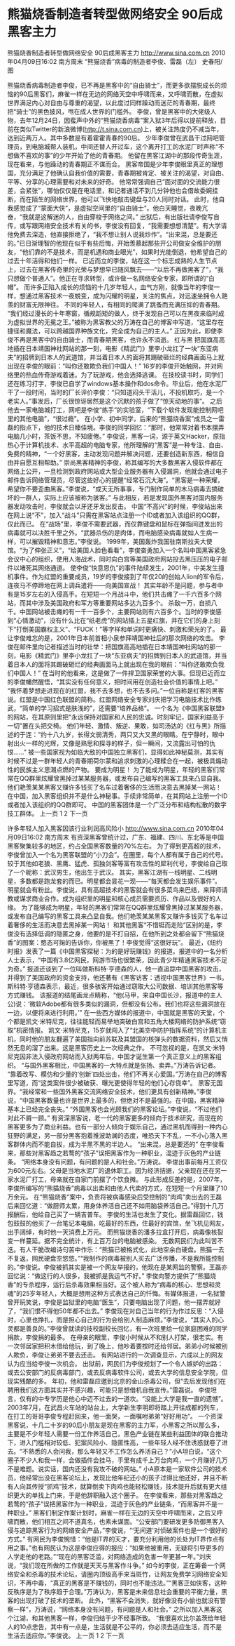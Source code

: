 # 熊猫烧香制造者转型做网络安全 90后成黑客主力

熊猫烧香制造者转型做网络安全 90后成黑客主力
http://www.sina.com.cn  2010年04月09日16:02  南方周末
“熊猫烧香”病毒的制造者李俊、雷磊（左） 史春阳/图

熊猫烧香病毒制造者李俊，已不再是黑客中的“自由骑士”，而更多欲摆脱成长的烦恼的90后黑客们，麻雀一样在无边的网络天空中呼啸而来，又呼啸而散，在虚拟世界满足内心对自由与尊重的渴望，以此度过同样躁动而迷茫的青春期，最终把“骑士”的黑色披风，甩在成人世界的门槛外。
李俊，曾是黑客中的大佬级人物，去年12月24日，因蜚声中外的“熊猫烧香病毒”案入狱3年后得以提前释放，目前在类似Twitter的新浪微博(http://t.sina.com.cn)上，被关注热度仍不减当年，达到近两万人。其中多数是有着霍霍青春的90后。
少年李俊曾在武昌干过网吧管理员，到电脑城帮人装机，中间还替人开过车，这个离开打工的水泥厂时声称“不想做不喜欢的事”的少年开始了他的青春期。
他留在黑客江湖中的那段传奇生涯，现在看来，与他躁动的青春期正不谋而合。
黑客帝国是少年李俊眼里真正的理想国，充分满足了他确认自我价值的需要，青春期被肯定、被关注的渴望，对自由、平等、分享的心理需要和对未来的好奇。
他常常强调自己“面对面的交流能力很差，会紧张”，哪怕仅仅是在电话里，和记者通话不到几分钟他也会借故委婉挂断，而在陌生的网络世界，他可以飞快地敲击键盘与20人同时对话。
此时，他自我感觉成了“蒙面大侠”，是虚拟空间里的“自由骑士”。他白天睡觉，夜晚亢奋，“我就是这解迷的人，自由穿梭于网络之间。”
出狱后，有出版社请李俊写自传，或写跟网络安全技术有关的书，李俊没有回复，“我需要想想清楚”。有大学请他免费去深造，他直接拒绝了，“我不想让别人说我炒作”。“出来混，总是要还的。”已日渐理智的他现在似乎有些后悔，开始羡慕起那些开公司做安全维护的朋友，“他们靠的不是技术，而是机遇和商业眼光”，如果时光能倒退，他希望自己的过去十年活得和他们一样。
已近而立的李俊，站在这一个标志成熟的人生节点上，过去在黑客传奇里的光荣与梦想早已随风飘去——“以后不再做黑客了”，“我只想做个普通人”。他正在寻求转型，或许做一名网络安全专家，即所谓的“白帽”。
而许多正陷入成长的烦恼的十几岁年轻人，血气方刚，就像当年的李俊一样，想通过黑客技术一夜蜕变，成为闪耀的明星，关注的焦点，对迅速坐拥令人艳羡的财富无限神往。
不同的年轻人，有相同的爬满了跳蚤而充满压抑的青春期。
“我们经过漫长的十年寒窗，循规蹈矩的做人，终于发现自己可以在黑夜来临时成为虚拟世界的无冕之王。”被称为黑客教父的万涛在自己的博客中写道，“这里存在捷径和魔法，可以跨越国界种族文化，完全成为自己的主人。”
正因为此，即使李俊不再是黑客中的自由骑士，而青春期黑客，也许永不消逝。
红与黑
把国旗高高地插在日本靖国神社网站的那一刻，电影《精武门》里李小龙扛了一块“东亚病夫”的招牌到日本人的武道馆，并当着日本人的面将其踢破砸烂的经典画面马上就出现在李俊的眼前：“叫你还敢欺负我们中国人！”
16岁的李俊开始触网，并对网络里的热血传奇游戏着迷。为了玩游戏，他会选择逃课。
在技校读书时，同学们还在练习打字，李俊已自学了windows基本操作和dos命令。毕业后，他在水泥厂干了一段时间，当时的厂长评价李俊：“只知道闷头干活儿，不投机取巧，是一个老实人。”事发后，厂长很惊讶居然是这个沉默的孩子做了“惊天动地的事”。
之后他去一家电脑城打工，网吧是李俊“练手”的实验室，“下载个软件发现能控制网吧里的其他电脑”，“很过瘾”。
在小学、初中同学，后来的“熊猫烧香案”成员之一雷磊的指点下，他的技术日臻佳境。李俊的同学回忆：“那时，他常常对着书本摆弄电脑几小时，茶饭不思，不知疲倦。”
李俊说，黑客一词，源于英文Hacker，原指热心于计算机技术、水平高超的电脑专家，他所理解的“黑客”是一种专注、自由、免费的精神，“一个好黑客，主动发现问题并解决问题，还要创造新东西，相信自由并自愿互相帮助。”
崇尚黑客精神的李俊，称其编写的大多数黑客入侵软件都在网络上公开，一旦检测到政府网站或大型企业服务器有入侵漏洞，他就会通过电子邮件告诉网络管理员，尽管这些好心的提醒“经常石沉大海”。“黑客是一种荣耀，希望你不要歪曲黑客。”李俊说，“成天无所事事，专门制作简单的木马病毒去搞破坏的一群人，实际上应该被称为骇客。”
与此相反，若是发现国外黑客对国内服务器发动攻击时，李俊就会以牙还牙发出反击。
中国“不高兴”的时候，李俊站出来在网上说“不”，加入“战斗”只需在黑客站点注册一个ID或者加入该组织的QQ群，仅此而已。
在“战场”里，李俊不需要武器，而仅靠键盘和鼠标在弹指间迸发出的病毒就可以决胜千里之外。“武器杀伤的是肉体，而电脑感染病毒就如人生病一样，可以摧毁精神和意志。”李俊说。
1999年，美国轰炸我国驻南斯拉夫大使馆。“为了伸张正义”，“给美国人脸色看看”，李俊奋勇加入一个名叫中国黑客紧急会议中心的组织，使用人海战术，同时向白宫等美国政府网站投去黑压压的电子邮件以堵死其网络通道。
使李俊“快意恩仇”的事件陆续发生，2001年，中美发生撞机事件。作为红盟的重要成员，19岁的李俊接到了年仅20的创始人lion的军令后，连夜马不停蹄地在网上调兵遣将——向美国宣战！
其实年龄不是问题，参与者中有是15岁左右的入侵高手。在短短一个月战斗中，他们共击瘫了一千六百多个网站，而其中涉及美国政府和军方等重要网站多达九百多个。
杀敌一万，自损八千。中国网站被击瘫的有一千一百多个，主要网站则有六百多个。当时的李俊感到“心情激动”，没有什么比在“纸老虎”的网站插上五星红旗，并在它们的身上刻下“打倒美国霸权主义”、“FUCK！”等字样和单词时更痛快、刺激和荣光的了。
最让李俊难忘的是，2001年日本前首相小泉参拜靖国神社后的那次网络的攻击。
李俊在邮件里向记者描述当时的壮举：把国旗高高地插在日本靖国神社网站的那一刻，电影《精武门》里李小龙扛了一块“东亚病夫”的招牌到日本人的武道馆，并当着日本人的面将其踢破砸烂的经典画面马上就出现在我的眼前：“叫你还敢欺负我们中国人！”
在当时的他看来，这是做了一件捍卫国家荣誉的大事。但现已近而立的李俊幡然醒悟，“其实没有任何意义，把时间用在创造社会价值的事情上吧。”
“我怀着梦想走进现在的红盟，我不去多想，也不去多问。”一位自称是红客的黑客说。红盟是中国红色联盟的简称。红盟网络安全专家刘庆把学习电脑技术比作练武，“简单的学习招式是肤浅的”，还需要“培养品格”。
一个名为《中国黑客联盟》的网站，在其原则里把“永远保持对国家和人民的忠诚。时刻牢记，国家利益高于一切”置在头把交椅。
他们年轻、激情、叛逆、果敢，如司汤达的《红与黑》所描述的于连：“约十八九岁，长得文弱清秀，两只又大又黑的眼睛。在宁静时，眼中射出火一样的光辉，又像是熟思和探寻的样子，但一瞬间，又流露出可怕的仇恨……”
被一些国家视为如临大敌的中国独立黑客们，显得如此神秘莫测，其实有时候不过是一群年轻人的青春期荷尔蒙和追求刺激的心理糅合在一起，被极具煽动性的民族主义思潮点燃的产物。
要成为明星！
为了能成为明星，年轻的黑客们常常在QQ群里炫耀曾黑掉过某某服务器，或发布自己编写的黑客工具来凸显自我。他们艳羡某某黑客又赚许多钱买了名车过着奢侈的生活而决意去黑掉某一网站！
在中国，加入黑客组织并不是什么神秘事。手续非常简单，在其网站上注册一个ID或者加入该组织的QQ群即可。
中国的黑客团体是一个广泛分布和结构松散的数字技工群体。
上一页
1
2
下一页

许多年轻人加入黑客因该行业利润高风险小
http://www.sina.com.cn  2010年04月09日16:02  南方周末
有资深黑客曾统计过，广东、福建、四川、东北等是中国黑客聚集较多的地区，约占全国黑客数量的70%左右。
为了得到更高超的技术，李俊曾加入一个名为黑客联盟的“小刀会”。在圈里，每个人都有属于自己的代号。较于其他如老狼、黑鹰、猛虎、孤独剑客等富有攻击性的犀利代号，李俊给自己取了一个昵称：武汉男生，他出生于武汉。
其实，黑客江湖有一线明星、二线明星，多数都是跑龙套的而已。明星都会昙花一现——“每天都会发生娱乐事件”。
明星就会有粉丝。李俊说，具有高超技术的黑客就会有很多菜鸟来巴结，来拜师请教或谋求商业合作。成为组织里的明星和核心成员需要资历、作品以及很好的人缘。
为了能够成为明星，年轻的黑客们常常在QQ群里炫耀曾黑掉过某某服务器，或发布自己编写的黑客工具来凸显自我。他们艳羡某某黑客又赚许多钱买了名车过着奢侈的生活而决意去黑掉某一网站！
和其他黑客“不惜铤而走险”区别的是，李俊没有选择低调的隐匿之身，他要的是不打自招，在他所到之处都会留下“熊猫烧香”的图案：憨态可掬的告诉你，你被黑了！李俊觉得“这很好玩”。
最近，《纽约时报》发表了一篇《中国黑客探秘：为的是好玩赚钱》的报道。报道中的一名分析人士表示，“中国有3.8亿网民，网游市场也很繁荣，因此青少年精通黑客技术不足为奇。”
报道还谈到了一位叫做斯科特·亨德森的人，他一直追踪中国黑客的攻击，并得到了美国政府的资金支持，他还著有《黑客访客：透视中国黑客世界》一书。斯科特·亨德森表示，最近，很多骇客开始通过窃取大公司数据、培训其他黑客等方式赚钱。
该报道的结尾画龙点睛称，“他(马甲，来自中国长沙，报道中的主人公)说：‘微软Adobe都有很多类似的漏洞，但都没有公布。我们也将这些漏洞放在一边，以便将来进行利用。’”
在一些西方媒体的报道中，中国就是黑客的天堂，个个都是凯文·米特尼克，往往能轻而易举地突破白宫和五角大楼网络的防护系统“窃取”机密情报。
凯文·米特尼克，15岁就闯入了“北美空中防护指挥系统”的计算机主机，同时他的朋友翻遍了美国指向前苏联及其盟国的核弹头的数据资料，然后又悄然无息的溜了出来。这是黑客历史上一次经典之作。
不可忽视的是，在凯文·米特尼克因非法入侵政府网站而入狱两年后，中国才诞生第一个真正意义上的黑客组织。
“与国外黑客相比，中国黑客的一大特点就是张扬、卖弄。”万涛告诉记者。
“靠着改写、模仿和少量的‘创新’四处出击，他们不再关心爱国。”万涛在自己的博客里写道，而“这类案件很少被破获、曝光更使得年轻的他们心存侥幸”。
黑客无国界。“我经常和一些国外黑客交流网络安全技术，他们更具有创新精神。”李俊说，“中国黑客数量也许是世界上最多的，但绝对不是最强的。在中国，黑客精神基本上已经完全丧失。”
“外国黑客也会光顾我们的黑客论坛。”李俊说，“不过他们对此不屑一顾。”
有资深黑客说，老一代的黑客更多的倾向于技术研究，而现在的黑客更多为了商业利益。也有一部分人倾向于娱乐自己，通过黑机而得到一种内心狂野的满足，另一部分黑客抱着推波助澜的态度，唯恐天下不乱，一不小心落入黑客群体内而不能自拔，成为半黑不黑的半边人。
“出来混，总是要还的”
在李俊看来，那些对黑客趋之若鹜的“孩子”误把黑客作为一种职业，混迹于灰色的产业链条。
“网络本身没有问题，有问题的是人和社会。”万涛说。
李俊出事前每月工资仅为600元左右。父母是当地水泥厂的退休职工。因为经济拮据，父亲现在还在另一家水泥厂打工，母亲就在自家门前摆了个饮食摊。
与此形成反差的是，2007年，李俊所编写的“熊猫烧香”病毒以出卖和由他人代卖的方式，在短短一个月里赚了10万余元。
在“熊猫烧香”案中，负责将被病毒感染后受控制的“肉鸡”卖出去的王磊后来回忆道：“做厨师太累，用身体养活自己还不如用脑袋养活自己。”得到十几万报酬后，他给自己买了一辆吉普车。
李俊的生活也发生了变化。据雷磊回忆，钱包鼓鼓的他买了一台笔记本电脑，吃最好的东西，住最好的宾馆，坐飞机见网友，出手阔绰，有时他一天消费上万元。
而熊猫烧香的潘多拉盒打开后，病毒像核裂变一样蔓延。据不完全统计，有上百万台的电脑被感染。
无数网民们为此叫苦不迭。有人干脆改编诗句苦中作乐：“熊猫已被格式化，此地空余白硬盘。熊猫一去不复返，网民硬盘空悠悠。”“我制作的病毒被别人买去广泛传播，不是我所能控制的。”李俊说。李俊被抓其实是被一个网友举报的，他现在是某网监的警察。王磊亦回忆说：“做这行的人很多，我被抓是我运气不好。”
李俊向警方提供了“熊猫烧香”的专杀程序，运行后杀毒效果相当好。这个被人称为“病毒的核心、思想和灵魂”的25岁年轻人，大概是想用这种方式表达自己的忏悔。有媒体报道，一名狱警曾开玩笑说，李俊是监狱里的电脑“医生”，只要电脑出现了问题，他一摆弄就好了，“我们恨不得他50年都不出去。”
李俊现在对自己当年的行为作过反思：“入侵时，心里也挣扎，而是担心自己的行为会给别人制造麻烦。”李俊说，“其实人的心灵都是善良的。”李俊曾就读的技校副校长回忆，有一次班里给一位家庭困难的同学捐款，李俊捐的最多。
在母亲的眼里，李俊小时候从不和别人打架，很老实。有一次邻居家把积木借给他玩，到了晚上，他吵着要按时还给邻居。弟弟小时候被别人欺负，李俊让弟弟不要去还击。
有网站进行的一次调查显示，六成以上的网友认为应当给李俊一次机会。
出狱前，网民们为李俊规划了一个令人嫉妒的出路：或去公安部门的反病毒部门，或去反病毒软件公司，或去大学的信息安全学院，但现实残酷的多。
年初，他和雷磊应邀到北京的金山杀毒公司，但“去后发现他们在聘用我们这方面其实并不感兴趣，可能只是想借机自我宣传。”雷磊说。
李俊坦言，仅有的中专学历是他心中迈不过去的一道坎。“没能上大学是我一直的遗憾”。
2003年7月，在武昌火车站的站台上，大学新生李明即将踏上开往成都的列车，在打工的哥哥李俊专程赶回来，他一面哭，一面嘱咐弟弟“好好用功”。
一个资深黑客说，十几二十岁的90后小朋友是现在黑客的主力军，小黑客之所以那么多，主要是不少年轻人需要一份工作养活自己，黑色产业链在某些利益团体的联合推动下，进入门槛相对较低、犯案风险小、隐匿性高，一些年轻人经不住诱惑就卷了进去。“不熟悉的人会问我，那么年轻又不工作怎么养活自己？”小A坦白说，“这个圈子不少人和我一样，会做插件会挂马，手里有成千上万台肉鸡，一个月赚好几万不是难题。说实话，国内还没有我攻不破的网站。”
小A原本是一家软件公司的技术员，他经常出没在黑客论坛上，发现比他年纪还小的孩子过得比他还好，并且不断有人向其传授“抓鸡”技术，就算倒卖下肉鸡也能轻松赚钱，技术提升后就有更大组织更大的单找上门来，于是他辞职融入这个圈子。
在李俊看来，那些对黑客趋之若鹜的“孩子”误把黑客作为一种职业，混迹于灰色的产业链条，“而黑客并不是一种职业。”
黑客们制定作案计划时，麻雀一样在无边的天空中呼啸而来，之后又呼啸而散，他们相互之间不道真名，也素未谋面。“公安部门要研发更多防御黑客入侵与追踪黑客行为的网络安全产品，”李俊说，“‘无间道'对侦破案件也是一个很好的方式。”
有网民为李俊惋惜：“他是IT界的天才，要充分利用他的长处为IT界作点有用之事。”也有网民认为这是李俊应得的报应：“如果他被重用，无疑将引导更多的人学走他的老路。”“现在的黑客泛滥，对网络造成的危害一年更甚一年。”刘庆说，“我们现在所做的工作就是天天与黑客作斗争。”
如今的李俊，正在筹备一个网络安全和杀毒的技术论坛，请圈内顶级高手来当斑竹，让网友免费学习网络安全知识，不再中毒，“真正的黑客是不赚钱的，同时也不能违法。”“黑客正如侠客，这种反秩序是为了秩序趋于合理。”万涛认为，黑客是未来信息社会重要的平衡力量，黑客的出现打破了技术的垄断。
此外，“黑客不会消失，就好像没有小偷也就没有警察一样”，万涛说，“网络本身没有问题，有问题是人和社会。”
之所以加入黑客这个江湖，和其他黑客一样，李俊归结于少不经事所致。
“我很喜欢比尔盖茨给年轻人的10点忠告，其中有一点是，生活就是不公平的，你必须去适应生活，而不是生活去适应你。”李俊说。
上一页
1
2
下一页


